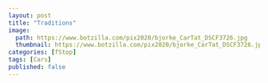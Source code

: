 ```yaml
---
layout: post
title: "Traditions"
image:
  path: https://www.botzilla.com/pix2020/bjorke_CarTat_DSCF3726.jpg
  thumbnail: https://www.botzilla.com/pix2020/bjorke_CarTat_DSCF3726.jpg
categories: [fStop]
tags: [Cars]
published: false
---
```




